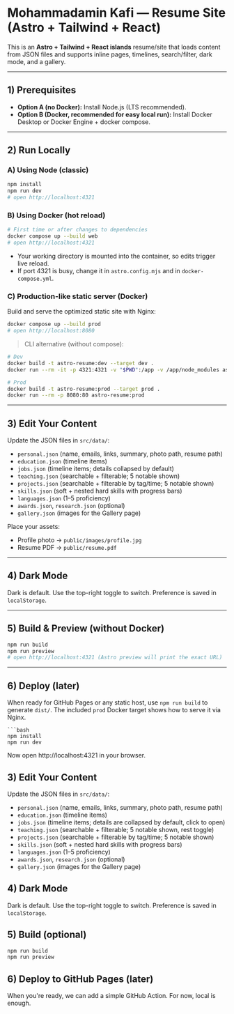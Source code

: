 # Mohammadamin Kafi — Resume Site (Astro + Tailwind + React)

This is an **Astro + Tailwind + React islands** resume/site that loads content from JSON files and supports inline pages, timelines, search/filter, dark mode, and a gallery.

---

## 1) Prerequisites
- **Option A (no Docker):** Install Node.js (LTS recommended).
- **Option B (Docker, recommended for easy local run):** Install Docker Desktop or Docker Engine + docker compose.

---

## 2) Run Locally

### A) Using Node (classic)
```bash
npm install
npm run dev
# open http://localhost:4321
```

### B) Using Docker (hot reload)
```bash
# First time or after changes to dependencies
docker compose up --build web
# open http://localhost:4321
```
- Your working directory is mounted into the container, so edits trigger live reload.
- If port 4321 is busy, change it in `astro.config.mjs` and in `docker-compose.yml`.

### C) Production-like static server (Docker)
Build and serve the optimized static site with Nginx:
```bash
docker compose up --build prod
# open http://localhost:8080
```

> CLI alternative (without compose):
```bash
# Dev
docker build -t astro-resume:dev --target dev .
docker run --rm -it -p 4321:4321 -v "$PWD":/app -v /app/node_modules astro-resume:dev

# Prod
docker build -t astro-resume:prod --target prod .
docker run --rm -p 8080:80 astro-resume:prod
```

---

## 3) Edit Your Content
Update the JSON files in `src/data/`:
- `personal.json` (name, emails, links, summary, photo path, resume path)
- `education.json` (timeline items)
- `jobs.json` (timeline items; details collapsed by default)
- `teaching.json` (searchable + filterable; 5 notable shown)
- `projects.json` (searchable + filterable by tag/time; 5 notable shown)
- `skills.json` (soft + nested hard skills with progress bars)
- `languages.json` (1–5 proficiency)
- `awards.json`, `research.json` (optional)
- `gallery.json` (images for the Gallery page)

Place your assets:
- Profile photo → `public/images/profile.jpg`
- Resume PDF → `public/resume.pdf`

---

## 4) Dark Mode
Dark is default. Use the top-right toggle to switch. Preference is saved in `localStorage`.

---

## 5) Build & Preview (without Docker)
```bash
npm run build
npm run preview
# open http://localhost:4321 (Astro preview will print the exact URL)
```

---

## 6) Deploy (later)
When ready for GitHub Pages or any static host, use `npm run build` to generate `dist/`. The included `prod` Docker target shows how to serve it via Nginx.
```
```bash
npm install
npm run dev
```
Now open http://localhost:4321 in your browser.

## 3) Edit Your Content
Update the JSON files in `src/data/`:
- `personal.json` (name, emails, links, summary, photo path, resume path)
- `education.json` (timeline items)
- `jobs.json` (timeline items; details are collapsed by default, click to open)
- `teaching.json` (searchable + filterable; 5 notable shown, rest toggle)
- `projects.json` (searchable + filterable by tag/time; 5 notable shown)
- `skills.json` (soft + nested hard skills with progress bars)
- `languages.json` (1–5 proficiency)
- `awards.json`, `research.json` (optional)
- `gallery.json` (images for the Gallery page)

## 4) Dark Mode
Dark is default. Use the top-right toggle to switch. Preference is saved in `localStorage`.

## 5) Build (optional)
```bash
npm run build
npm run preview
```

## 6) Deploy to GitHub Pages (later)
When you're ready, we can add a simple GitHub Action. For now, local is enough.